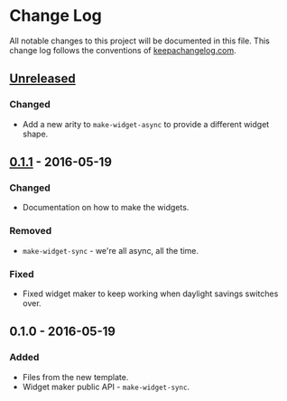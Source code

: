 # Change Log
All notable changes to this project will be documented in this file. This change log follows the conventions of [keepachangelog.com](http://keepachangelog.com/).

## [Unreleased]
### Changed
- Add a new arity to `make-widget-async` to provide a different widget shape.

## [0.1.1] - 2016-05-19
### Changed
- Documentation on how to make the widgets.

### Removed
- `make-widget-sync` - we're all async, all the time.

### Fixed
- Fixed widget maker to keep working when daylight savings switches over.

## 0.1.0 - 2016-05-19
### Added
- Files from the new template.
- Widget maker public API - `make-widget-sync`.

[Unreleased]: https://github.com/your-name/ch3-clojure-crash-course/compare/0.1.1...HEAD
[0.1.1]: https://github.com/your-name/ch3-clojure-crash-course/compare/0.1.0...0.1.1
